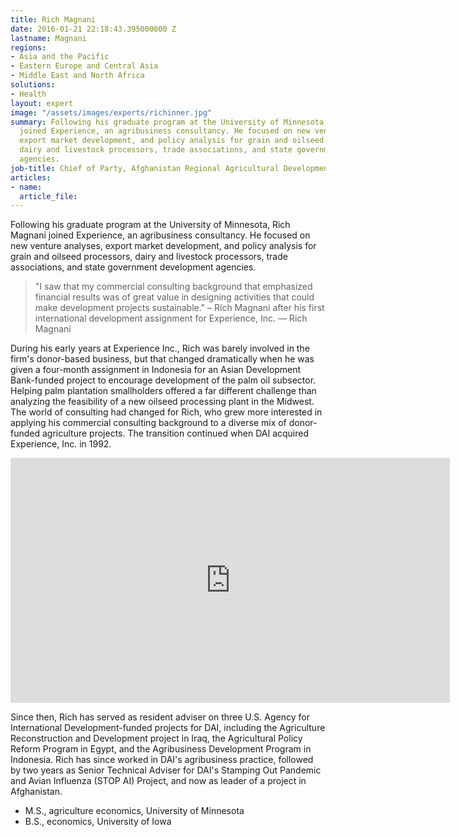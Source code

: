```yaml
---
title: Rich Magnani
date: 2016-01-21 22:18:43.395000000 Z
lastname: Magnani
regions:
- Asia and the Pacific
- Eastern Europe and Central Asia
- Middle East and North Africa
solutions:
- Health
layout: expert
image: "/assets/images/experts/richinner.jpg"
summary: Following his graduate program at the University of Minnesota, Rich Magnani
  joined Experience, an agribusiness consultancy. He focused on new venture analyses,
  export market development, and policy analysis for grain and oilseed processors,
  dairy and livestock processors, trade associations, and state government development
  agencies.
job-title: Chief of Party, Afghanistan Regional Agricultural Development Program
articles:
- name: 
  article_file: 
---
```


Following his graduate program at the University of Minnesota, Rich Magnani joined Experience, an agribusiness consultancy. He focused on new venture analyses, export market development, and policy analysis for grain and oilseed processors, dairy and livestock processors, trade associations, and state government development agencies.

> "I saw that my commercial consulting background that emphasized financial results was of great value in designing activities that could make development projects sustainable." – Rich Magnani after his first international development assignment for Experience, Inc. — Rich Magnani

During his early years at Experience Inc., Rich was barely involved in the firm's donor-based business, but that changed dramatically when he was given a four-month assignment in Indonesia for an Asian Development Bank-funded project to encourage development of the palm oil subsector. Helping palm plantation smallholders offered a far different challenge than analyzing the feasibility of a new oilseed processing plant in the Midwest. The world of consulting had changed for Rich, who grew more interested in applying his commercial consulting background to a diverse mix of donor-funded agriculture projects. The transition continued when DAI acquired Experience, Inc. in 1992.

<iframe allowfullscreen="" frameborder="0" height="392" mozallowfullscreen="" src="https://player.vimeo.com/video/35278992?portrait=0" webkitallowfullscreen="" width="703"></iframe>

Since then, Rich has served as resident adviser on three U.S. Agency for International Development-funded projects for DAI, including the Agriculture Reconstruction and Development project in Iraq, the Agricultural Policy Reform Program in Egypt, and the Agribusiness Development Program in Indonesia. Rich has since worked in DAI's agribusiness practice, followed by two years as Senior Technical Adviser for DAI's Stamping Out Pandemic and Avian Influenza (STOP AI) Project, and now as leader of a project in Afghanistan.

* M.S., agriculture economics, University of Minnesota
* B.S., economics, University of Iowa
